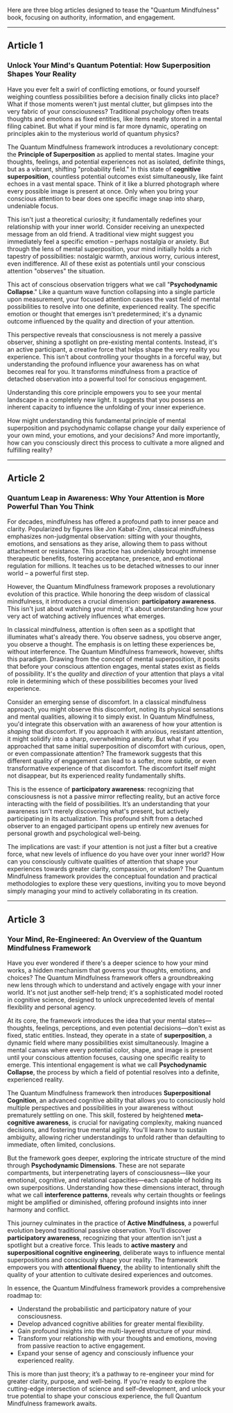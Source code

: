 Here are three blog articles designed to tease the "Quantum Mindfulness" book, focusing on authority, information, and engagement.

---

## Article 1

### Unlock Your Mind's Quantum Potential: How Superposition Shapes Your Reality

Have you ever felt a swirl of conflicting emotions, or found yourself weighing countless possibilities before a decision finally clicks into place? What if those moments weren't just mental clutter, but glimpses into the very fabric of your consciousness? Traditional psychology often treats thoughts and emotions as fixed entities, like items neatly stored in a mental filing cabinet. But what if your mind is far more dynamic, operating on principles akin to the mysterious world of quantum physics?

The Quantum Mindfulness framework introduces a revolutionary concept: the **Principle of Superposition** as applied to mental states. Imagine your thoughts, feelings, and potential experiences not as isolated, definite things, but as a vibrant, shifting "probability field." In this state of **cognitive superposition**, countless potential outcomes exist simultaneously, like faint echoes in a vast mental space. Think of it like a blurred photograph where every possible image is present at once. Only when you bring your conscious attention to bear does one specific image snap into sharp, undeniable focus.

This isn't just a theoretical curiosity; it fundamentally redefines your relationship with your inner world. Consider receiving an unexpected message from an old friend. A traditional view might suggest you immediately feel a specific emotion – perhaps nostalgia or anxiety. But through the lens of mental superposition, your mind initially holds a rich tapestry of possibilities: nostalgic warmth, anxious worry, curious interest, even indifference. All of these exist as potentials until your conscious attention "observes" the situation.

This act of conscious observation triggers what we call "**Psychodynamic Collapse**." Like a quantum wave function collapsing into a single particle upon measurement, your focused attention causes the vast field of mental possibilities to resolve into one definite, experienced reality. The specific emotion or thought that emerges isn't predetermined; it's a dynamic outcome influenced by the quality and direction of your attention.

This perspective reveals that consciousness is not merely a passive observer, shining a spotlight on pre-existing mental contents. Instead, it's an active participant, a creative force that helps shape the very reality you experience. This isn't about controlling your thoughts in a forceful way, but understanding the profound influence your awareness has on what becomes real for you. It transforms mindfulness from a practice of detached observation into a powerful tool for conscious engagement.

Understanding this core principle empowers you to see your mental landscape in a completely new light. It suggests that you possess an inherent capacity to influence the unfolding of your inner experience.

How might understanding this fundamental principle of mental superposition and psychodynamic collapse change your daily experience of your own mind, your emotions, and your decisions? And more importantly, how can you consciously direct this process to cultivate a more aligned and fulfilling reality?

---

## Article 2

### Quantum Leap in Awareness: Why Your Attention is More Powerful Than You Think

For decades, mindfulness has offered a profound path to inner peace and clarity. Popularized by figures like Jon Kabat-Zinn, classical mindfulness emphasizes non-judgmental observation: sitting with your thoughts, emotions, and sensations as they arise, allowing them to pass without attachment or resistance. This practice has undeniably brought immense therapeutic benefits, fostering acceptance, presence, and emotional regulation for millions. It teaches us to be detached witnesses to our inner world – a powerful first step.

However, the Quantum Mindfulness framework proposes a revolutionary evolution of this practice. While honoring the deep wisdom of classical mindfulness, it introduces a crucial dimension: **participatory awareness**. This isn't just about watching your mind; it's about understanding how your very act of watching actively influences what emerges.

In classical mindfulness, attention is often seen as a spotlight that illuminates what's already there. You observe sadness, you observe anger, you observe a thought. The emphasis is on letting these experiences be, without interference. The Quantum Mindfulness framework, however, shifts this paradigm. Drawing from the concept of mental superposition, it posits that before your conscious attention engages, mental states exist as fields of possibility. It's the *quality* and *direction* of your attention that plays a vital role in determining which of these possibilities becomes your lived experience.

Consider an emerging sense of discomfort. In a classical mindfulness approach, you might observe this discomfort, noting its physical sensations and mental qualities, allowing it to simply exist. In Quantum Mindfulness, you'd integrate this observation with an awareness of how your attention is *shaping* that discomfort. If you approach it with anxious, resistant attention, it might solidify into a sharp, overwhelming anxiety. But what if you approached that same initial superposition of discomfort with curious, open, or even compassionate attention? The framework suggests that this different quality of engagement can lead to a softer, more subtle, or even transformative experience of that discomfort. The discomfort itself might not disappear, but its experienced reality fundamentally shifts.

This is the essence of **participatory awareness**: recognizing that consciousness is not a passive mirror reflecting reality, but an active force interacting with the field of possibilities. It’s an understanding that your awareness isn't merely discovering what's present, but actively participating in its actualization. This profound shift from a detached observer to an engaged participant opens up entirely new avenues for personal growth and psychological well-being.

The implications are vast: if your attention is not just a filter but a creative force, what new levels of influence do you have over your inner world? How can you consciously cultivate qualities of attention that shape your experiences towards greater clarity, compassion, or wisdom? The Quantum Mindfulness framework provides the conceptual foundation and practical methodologies to explore these very questions, inviting you to move beyond simply managing your mind to actively collaborating in its creation.

---

## Article 3

### Your Mind, Re-Engineered: An Overview of the Quantum Mindfulness Framework

Have you ever wondered if there's a deeper science to how your mind works, a hidden mechanism that governs your thoughts, emotions, and choices? The Quantum Mindfulness framework offers a groundbreaking new lens through which to understand and actively engage with your inner world. It's not just another self-help trend; it's a sophisticated model rooted in cognitive science, designed to unlock unprecedented levels of mental flexibility and personal agency.

At its core, the framework introduces the idea that your mental states—thoughts, feelings, perceptions, and even potential decisions—don't exist as fixed, static entities. Instead, they operate in a state of **superposition**, a dynamic field where many possibilities exist simultaneously. Imagine a mental canvas where every potential color, shape, and image is present until your conscious attention focuses, causing one specific reality to emerge. This intentional engagement is what we call **Psychodynamic Collapse**, the process by which a field of potential resolves into a definite, experienced reality.

The Quantum Mindfulness framework then introduces **Superpositional Cognition**, an advanced cognitive ability that allows you to consciously hold multiple perspectives and possibilities in your awareness without prematurely settling on one. This skill, fostered by heightened **meta-cognitive awareness**, is crucial for navigating complexity, making nuanced decisions, and fostering true mental agility. You'll learn how to sustain ambiguity, allowing richer understandings to unfold rather than defaulting to immediate, often limited, conclusions.

But the framework goes deeper, exploring the intricate structure of the mind through **Psychodynamic Dimensions**. These are not separate compartments, but interpenetrating layers of consciousness—like your emotional, cognitive, and relational capacities—each capable of holding its own superpositions. Understanding how these dimensions interact, through what we call **interference patterns**, reveals why certain thoughts or feelings might be amplified or diminished, offering profound insights into inner harmony and conflict.

This journey culminates in the practice of **Active Mindfulness**, a powerful evolution beyond traditional passive observation. You’ll discover **participatory awareness**, recognizing that your attention isn't just a spotlight but a creative force. This leads to **active mastery** and **superpositional cognitive engineering**, deliberate ways to influence mental superpositions and consciously shape your reality. The framework empowers you with **attentional fluency**, the ability to intentionally shift the quality of your attention to cultivate desired experiences and outcomes.

In essence, the Quantum Mindfulness framework provides a comprehensive roadmap to:
*   Understand the probabilistic and participatory nature of your consciousness.
*   Develop advanced cognitive abilities for greater mental flexibility.
*   Gain profound insights into the multi-layered structure of your mind.
*   Transform your relationship with your thoughts and emotions, moving from passive reaction to active engagement.
*   Expand your sense of agency and consciously influence your experienced reality.

This is more than just theory; it’s a pathway to re-engineer your mind for greater clarity, purpose, and well-being. If you're ready to explore the cutting-edge intersection of science and self-development, and unlock your true potential to shape your conscious experience, the full Quantum Mindfulness framework awaits.